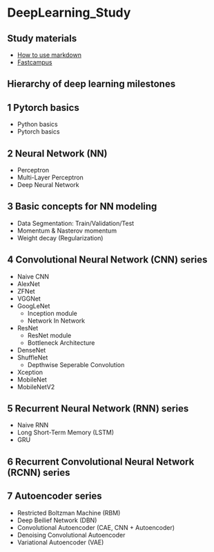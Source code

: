 # DeepLearning_Study

## Study materials
- [How to use markdown](https://guides.github.com/features/mastering-markdown/)
- [Fastcampus](https://github.com/tyami/PyTorch-FastCampus)

## Hierarchy of deep learning milestones

## 1 Pytorch basics
- Python basics
- Pytorch basics

## 2 Neural Network (NN)
- Perceptron
- Multi-Layer Perceptron
- Deep Neural Network

## 3 Basic concepts for NN modeling
- Data Segmentation: Train/Validation/Test
- Momentum & Nasterov momentum
- Weight decay (Regularization)

## 4 Convolutional Neural Network (CNN) series
- Naive CNN
- AlexNet
- ZFNet
- VGGNet
- GoogLeNet
  + Inception module
  + Network In Network
- ResNet
  + ResNet module
  + Bottleneck Architecture
- DenseNet
- ShuffleNet
  + Depthwise Seperable Convolution
- Xception
- MobileNet
- MobileNetV2

## 5 Recurrent Neural Network (RNN) series
- Naive RNN
- Long Short-Term Memory (LSTM)
- GRU

## 6 Recurrent Convolutional Neural Network (RCNN) series

## 7 Autoencoder series
- Restricted Boltzman Machine (RBM)
- Deep Beilief Network (DBN)
- Convolutional Autoencoder (CAE, CNN + Autoencoder)
- Denoising Convolutional Autoencoder
- Variational Autoencoder (VAE)
